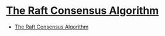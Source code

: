 # [The Raft Consensus Algorithm](https://raft.github.io/)

- [The Raft Consensus Algorithm](#the-raft-consensus-algorithm)

